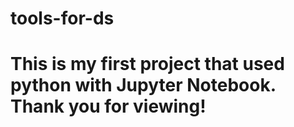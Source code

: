# tools-for-ds
# This is my first project that used python with Jupyter Notebook. Thank you for viewing!
